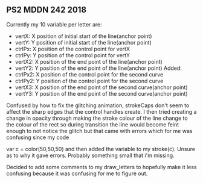 ## PS2 MDDN 242 2018
 
 Currently my 10 variable per letter are:
  - vertX: X position of initial start of the line(anchor point)
  - vertY: Y position of initial start of the line(anchor point)
  - ctrlPx: X position of the control point for vertX
  - ctrlPy: Y position of the control point for vertY
  - vertX2: X position of the end point of the line(anchor point)
  - vertY2: Y position of the end point of the line(anchor point)
Added:
  - ctrlPx2: X position of the control point for the second curve
  - ctrlPy2: Y position of the control point for the second curve
  - vertX3: X position of the end point of the second curve(anchor point)
  - vertY3: Y position of the end point of the second curve(anchor point)

  Confused by how to fix the glitching animation, strokeCaps don't seem to affect the sharp edges that the control handles create. I then tried creating a change in opacity through making the stroke colour of the line change to the colour of the rect so during transition the line would become feint enough to not notice the glitch but that came with errors which for me was confusing since my code 

  var c = color(50,50,50) and then added the variable to my stroke(c). Unsure as to why it gave errors. Probably something small that i'm missing.

  Decided to add some comments to my draw_letters to hopefully make it less confusing because it was confusing for me to figure out.